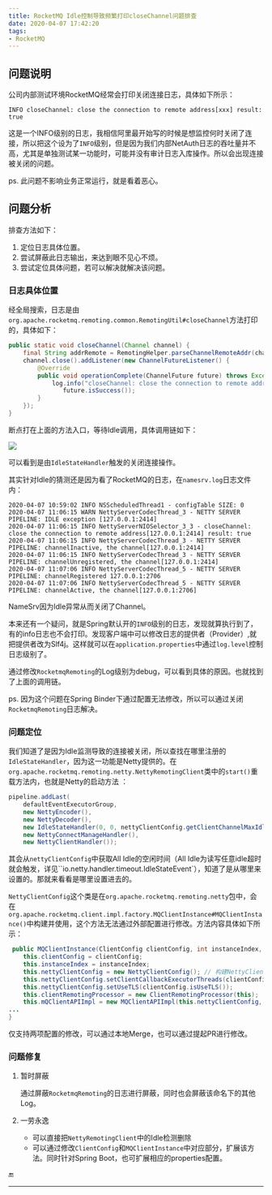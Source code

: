 ```yaml
---
title: RocketMQ Idle控制导致频繁打印closeChannel问题排查
date: 2020-04-07 17:42:20
tags:
- RocketMQ
---
```


## 问题说明

公司内部测试环境RocketMQ经常会打印关闭连接日志，具体如下所示：

```
INFO closeChannel: close the connection to remote address[xxx] result: true
```

这是一个INFO级别的日志，我相信阿里最开始写的时候是想监控何时关闭了连接，所以把这个设为了`INFO`级别，但是因为我们内部NetAuth日志的吞吐量并不高，尤其是单独测试某一功能时，可能并没有审计日志入库操作。所以会出现连接被关闭的问题。

ps. 此问题不影响业务正常运行，就是看着恶心。

## 问题分析

排查方法如下：

1. 定位日志具体位置。
2. 尝试屏蔽此日志输出，来达到眼不见心不烦。
3. 尝试定位具体问题，若可以解决就解决该问题。

### 日志具体位置

经全局搜索，日志是由`org.apache.rocketmq.remoting.common.RemotingUtil#closeChannel`方法打印的，具体如下：

```java
public static void closeChannel(Channel channel) {
    final String addrRemote = RemotingHelper.parseChannelRemoteAddr(channel);
    channel.close().addListener(new ChannelFutureListener() {
        @Override
        public void operationComplete(ChannelFuture future) throws Exception {
            log.info("closeChannel: close the connection to remote address[{}] result: {}", addrRemote,
               future.isSuccess());
        }
    });
}
```

断点打在上面的方法入口，等待Idle调用，具体调用链如下：

![](https://gsealy-1257917518.cos.ap-beijing.myqcloud.com/gsealy.github.io/rocketmq/close_invoke_line.png)

可以看到是由`IdleStateHandler`触发的关闭连接操作。

其实针对Idle的猜测还是因为看了RocketMQ的日志，在`namesrv.log`日志文件内：

```
2020-04-07 10:59:02 INFO NSScheduledThread1 - configTable SIZE: 0
2020-04-07 11:06:15 WARN NettyServerCodecThread_3 - NETTY SERVER PIPELINE: IDLE exception [127.0.0.1:2414]
2020-04-07 11:06:15 INFO NettyServerNIOSelector_3_3 - closeChannel: close the connection to remote address[127.0.0.1:2414] result: true
2020-04-07 11:06:15 INFO NettyServerCodecThread_3 - NETTY SERVER PIPELINE: channelInactive, the channel[127.0.0.1:2414]
2020-04-07 11:06:15 INFO NettyServerCodecThread_3 - NETTY SERVER PIPELINE: channelUnregistered, the channel[127.0.0.1:2414]
2020-04-07 11:07:06 INFO NettyServerCodecThread_5 - NETTY SERVER PIPELINE: channelRegistered 127.0.0.1:2706
2020-04-07 11:07:06 INFO NettyServerCodecThread_5 - NETTY SERVER PIPELINE: channelActive, the channel[127.0.0.1:2706]
```

NameSrv因为Idle异常从而关闭了Channel。

本来还有一个疑问，就是Spring默认开的`INFO`级别的日志，发现就算执行到了，有的info日志也不会打印。发现客户端中可以修改日志的提供者（Provider）,就把提供者改为Slf4j。这样就可以在`application.properties`中通过`log.level`控制日志级别了。

通过修改`RocketmqRemoting`的Log级别为debug，可以看到具体的原因。也就找到了上面的调用链。

ps. 因为这个问题在Spring Binder下通过配置无法修改，所以可以通过关闭`RocketmqRemoting`日志解决。

### 问题定位

我们知道了是因为Idle监测导致的连接被关闭，所以查找在哪里注册的`IdleStateHandler`，因为这一功能是Netty提供的。在`org.apache.rocketmq.remoting.netty.NettyRemotingClient`类中的`start()`重载方法内，也就是Netty的启动方法 ：

```java
pipeline.addLast(
    defaultEventExecutorGroup,
    new NettyEncoder(),
    new NettyDecoder(),
    new IdleStateHandler(0, 0, nettyClientConfig.getClientChannelMaxIdleTimeSeconds()), // pipeline增加IdleHandler
    new NettyConnectManageHandler(),
    new NettyClientHandler());
```



其会从`nettyClientConfig`中获取All Idle的空闲时间（All Idle为读写任意idle超时就会触发，详见``io.netty.handler.timeout.IdleStateEvent`），知道了是从哪里来设置的。那就来看看是哪里设置进去的。

`NettyClientConfig`这个类是在`org.apache.rocketmq.remoting.netty`包中，会在`org.apache.rocketmq.client.impl.factory.MQClientInstance#MQClientInstance()`中构建并使用，这个方法无法通过外部配置进行修改。方法内容具体如下所示：

```java
 public MQClientInstance(ClientConfig clientConfig, int instanceIndex, String clientId, RPCHook rpcHook) {
	this.clientConfig = clientConfig;
	this.instanceIndex = instanceIndex;
	this.nettyClientConfig = new NettyClientConfig(); // 构建NettyClientConfig对象
   	this.nettyClientConfig.setClientCallbackExecutorThreads(clientConfig.getClientCallbackExecutorThreads());
	this.nettyClientConfig.setUseTLS(clientConfig.isUseTLS());
	this.clientRemotingProcessor = new ClientRemotingProcessor(this);
	this.mQClientAPIImpl = new MQClientAPIImpl(this.nettyClientConfig, this.clientRemotingProcessor, rpcHook, clientConfig);
...
}
```

仅支持两项配置的修改，可以通过本地Merge，也可以通过提起PR进行修改。

### 问题修复

1. 暂时屏蔽

   通过屏蔽`RocketmqRemoting`的日志进行屏蔽，同时也会屏蔽该命名下的其他Log。

2. 一劳永逸

   - 可以直接把`NettyRemotingClient`中的Idle检测删除
   - 可以通过修改`ClientConfig`和`MQClientInstance`中对应部分，扩展该方法。同时针对Spring Boot，也可扩展相应的properties配置。


🔚

------



